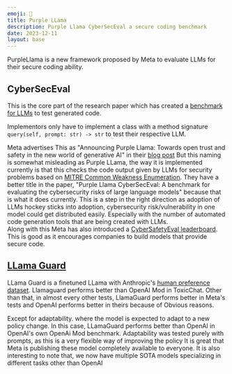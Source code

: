 ```yaml
---
emoji: 🦙
title: Purple LLama
description: Purple Llama CyberSecEval a secure coding benchmark
date: 2023-12-11
layout: base
---
```


PurpleLlama is a new framework proposed by Meta to evaluate LLMs for their secure coding ability.

## CyberSecEval
This is the core part of the research paper which has created a [benchmark for LLMs](https://github.com/facebookresearch/PurpleLlama/tree/main/CybersecurityBenchmarks) to test generated code.

Implementors only have to implement a class with a method signature `query(self, prompt: str) -> str` to test their respective LLM.

Meta advertises This as "Announcing Purple Llama: Towards open trust and safety in the new world of generative AI" in their [blog post](https://ai.meta.com/blog/purple-llama-open-trust-safety-generative-ai/)
But this naming is somewhat misleading as Purple LLama, the way it is implemented currently is that this checks the code output given by LLMs for security problems based on [MITRE Common Weakness Enumeration](https://cwe.mitre.org/).
They have a better title in the paper, "Purple Llama CyberSecEval: A benchmark for evaluating the cybersecurity risks of large language models" because that is what it does currently. This is a step in the right direction as adoption of LLMs hockey sticks into adoption, cybersecurity risk/vulnerability in one model could get distributed easily. Especially with the number of automated code generation tools that are being created with LLMs.    
Along with this Meta has also introduced a [CyberSafetyEval leaderboard](https://huggingface.co/spaces/facebook/CyberSecEval). This is good as it encourages companies to build models that provide secure code.

## [LLama Guard](https://ai.meta.com/research/publications/llama-guard-llm-based-input-output-safeguard-for-human-ai-conversations/)

LLama Guard is a finetuned LLama with Anthropic's [human preference dataset](https://github.com/anthropics/hh-rlhf). Llamaguard performs better than OpenAI Mod in ToxicChat.
Other than that, in almost every other tests, LlamaGuard performs better in Meta's tests and OpenAI performs better in theirs because of Obvious reasons.

Except for adaptability. where the model is expected to adapt to a new policy change. In this case, LLamaGuard performs better than OpenAI in OpenAI's own OpenAi Mod benchmark.
Adaptability was tested purely with prompts, as this is a very flexible way of improving the policy
It is great that Meta is publishing these model completely available to everyone.
It is also interesting to note that, we now have multiple SOTA models specializing in different tasks other than OpenAI
